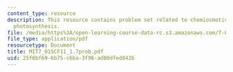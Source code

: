 ```yaml
---
content_type: resource
description: This resource contains problem set related to chemiosmotic principle,
  photosynthesis.
file: /media/https%3A/open-learning-course-data-rc.s3.amazonaws.com/7-01sc-fundamentals-of-biology-fall-2011/25f6bf696b75c6ba3f96ad00dfed842b_MIT7_01SCF11_1.7prob.pdf
file_type: application/pdf
resourcetype: Document
title: MIT7_01SCF11_1.7prob.pdf
uid: 25f6bf69-6b75-c6ba-3f96-ad00dfed842b
---
```

